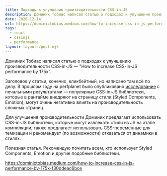 ```yaml
---
title: Подходы к улучшению производительности CSS-in-JS
description: Доминик Тобиас написал статью о подходах к улучшению производительности CSS-in-JS
date: 2020-12-14
url: https://dominictobias.medium.com/how-to-increase-css-in-js-performance-by-175x-f30ddeac6bce
tags:
  - react
  - cssinjs
  - performance
layout: layouts/post.njk
---
```

Доминик Тобиас написал статью о подходах к улучшению производительности CSS-in-JS — "How to increase CSS-in-JS performance by 175x".

Заголовок у статьи, конечно, кликбейтный, но написано там всё по делу. В прошлом году на perfplanet было опубликовано [исследование](/posts/2019/12-december/10-performance-costs-of-css-in-js/) с печальными результатами — популярные CSS-in-JS библиотеки, которые в рантайме внедряют на страницу стили (Styled Components, Emotion), могут очень негативно влиять на производительность сложных страниц.

Для улучшения производительности Доминик предлагает использовать CSS-in-JS библиотеки, которые могут извлекать стили из JS на этапе компиляции, также предлагает использовать CSS-переменные для темизации и рекомендует (по возможности) отказаться от динамики в стилях.

Полезная статья. Рекомендую почитать всем, кто использует Styled Components, Emotion и другие подобные библиотеки.

https://dominictobias.medium.com/how-to-increase-css-in-js-performance-by-175x-f30ddeac6bce
